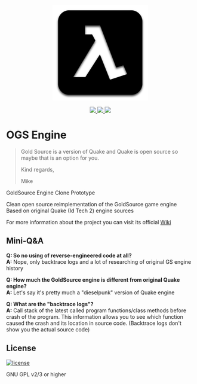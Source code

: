 <p align="center">
	<a href="https://github.com/BlackPhrase/OGS"><img width="256" heigth="256" src="./docs/OGSLogo512x512.png?raw=true" alt="OGS Logo"/></a>
</p>

<p align="center">
	<a href="https://ci.appveyor.com/project/BlackPhrase/OGS">
		<img src="https://ci.appveyor.com/api/projects/status/github/BlackPhrase/OGS?svg=true"/>
	</a>
	<a href="https://travis-ci.org/BlackPhrase/OGS">
		<img src="https://travis-ci.org/BlackPhrase/OGS.svg"/>
	</a>
	<a href="https://codeclimate.com/github/BlackPhrase/OGS/issues">
		<img src="https://img.shields.io/codeclimate/issues/github/BlackPhrase/OGS.svg"/>
	</a>
</p>

# OGS Engine

>Gold Source is a version of Quake and Quake is open source so maybe that is an option for you.
>
>Kind regards,
>
>Mike

GoldSource Engine Clone Prototype

Clean open source reimplementation of the GoldSource game engine  
Based on original Quake (Id Tech 2) engine sources

For more information about the project you can visit its official [Wiki](https://github.com/BlackPhrase/OGS/wiki)

## Mini-Q&A

**Q: So no using of reverse-engineered code at all?**  
**A:** Nope, only backtrace logs and a lot of researching of original GS engine history

**Q: How much the GoldSource engine is different from original Quake engine?**  
**A:** Let's say it's pretty much a "dieselpunk" version of Quake engine

**Q: What are the "backtrace logs"?**  
**A:** Call stack of the latest called program functions/class methods before crash of the program. 
This information allows you to see which function caused the crash and its location in source code. 
(Backtrace logs don't show you the actual source code)

## License

[![license](https://img.shields.io/github/license/BlackPhrase/OGS.svg)](https://github.com/BlackPhrase/OGS/blob/master/LICENSE.md)

GNU GPL v2/3 or higher